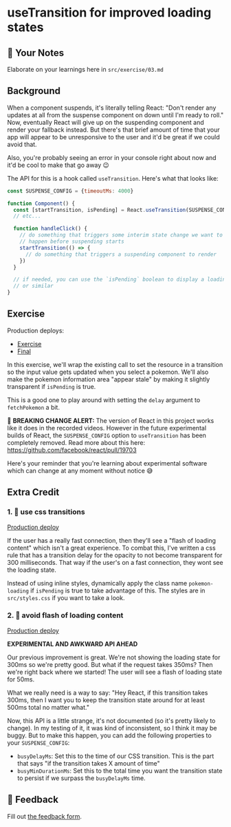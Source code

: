 # useTransition for improved loading states

## 📝 Your Notes

Elaborate on your learnings here in `src/exercise/03.md`

## Background

When a component suspends, it's literally telling React: "Don't render any
updates at all from the suspense component on down until I'm ready to roll."
Now, eventually React will give up on the suspending component and render your
fallback instead. But there's that brief amount of time that your app will
appear to be unresponsive to the user and it'd be great if we could avoid that.

Also, you're probably seeing an error in your console right about now and it'd
be cool to make that go away 😉

The API for this is a hook called `useTransition`. Here's what that looks like:

```javascript
const SUSPENSE_CONFIG = {timeoutMs: 4000}

function Component() {
  const [startTransition, isPending] = React.useTransition(SUSPENSE_CONFIG)
  // etc...

  function handleClick() {
    // do something that triggers some interim state change we want to
    // happen before suspending starts
    startTransition(() => {
      // do something that triggers a suspending component to render
    })
  }

  // if needed, you can use the `isPending` boolean to display a loading spinner
  // or similar
}
```

## Exercise

Production deploys:

- [Exercise](https://react-suspense.netlify.app/isolated/exercise/03.js)
- [Final](https://react-suspense.netlify.app/isolated/final/03.js)

In this exercise, we'll wrap the existing call to set the resource in a
transition so the input value gets updated when you select a pokemon. We'll also
make the pokemon information area "appear stale" by making it slightly
transparent if `isPending` is true.

This is a good one to play around with setting the `delay` argument to
`fetchPokemon` a bit.

📣 **BREAKING CHANGE ALERT:** The version of React in this project works like it
does in the recorded videos. However in the future experimental builds of React,
the `SUSPENSE_CONFIG` option to `useTransition` has been completely removed.
Read more about this here: https://github.com/facebook/react/pull/19703

Here's your reminder that you're learning about experimental software which can
change at any moment without notice 😅

## Extra Credit

### 1. 💯 use css transitions

[Production deploy](https://react-suspense.netlify.app/isolated/final/03.extra-1.js)

If the user has a really fast connection, then they'll see a "flash of loading
content" which isn't a great experience. To combat this, I've written a css rule
that has a transition delay for the opacity to not become transparent for 300
milliseconds. That way if the user's on a fast connection, they wont see the
loading state.

Instead of using inline styles, dynamically apply the class name
`pokemon-loading` if `isPending` is true to take advantage of this. The styles
are in `src/styles.css` if you want to take a look.

### 2. 💯 avoid flash of loading content

[Production deploy](https://react-suspense.netlify.app/isolated/final/03.extra-2.js)

**EXPERIMENTAL AND AWKWARD API AHEAD**

Our previous improvement is great. We're not showing the loading state for 300ms
so we're pretty good. But what if the request takes 350ms? Then we're right back
where we started! The user will see a flash of loading state for 50ms.

What we really need is a way to say: "Hey React, if this transition takes 300ms,
then I want you to keep the transition state around for at least 500ms total no
matter what."

Now, this API is a little strange, it's not documented (so it's pretty likely to
change). In my testing of it, it was kind of inconsistent, so I think it may be
buggy. But to make this happen, you can add the following properties to your
`SUSPENSE_CONFIG`:

- `busyDelayMs`: Set this to the time of our CSS transition. This is the part
  that says "if the transition takes X amount of time"
- `busyMinDurationMs`: Set this to the total time you want the transition state
  to persist if we surpass the `busyDelayMs` time.

## 🦉 Feedback

Fill out
[the feedback form](https://ws.kcd.im/?ws=React%20Suspense%20%F0%9F%94%80&e=03%3A%20useTransition%20for%20improved%20loading%20states&em=lucianofarias%40gmail.com).
